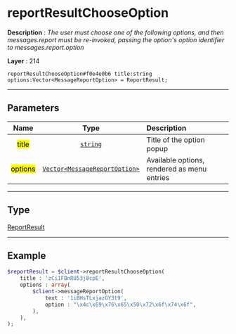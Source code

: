 # reportResultChooseOption

**Description** : *The user must choose one of the following options, and then messages\.report must be re\-invoked, passing the option&#039;s option identifier to messages\.report\.option*

**Layer** : 214

```tl
reportResultChooseOption#f0e4e0b6 title:string options:Vector<MessageReportOption> = ReportResult;
```

---

## Parameters

| Name | Type | Description |
| :---: | :---: | :--- |
| <mark>title</mark> | [`string`](type/string) | Title of the option popup |
| <mark>options</mark> | [`Vector<MessageReportOption>`](type/MessageReportOption) | Available options, rendered as menu entries |

---

## Type

[ReportResult](type/ReportResult)

---

## Example

```php
$reportResult = $client->reportResultChooseOption(
	title : 'zCi1FBnRU53j8cpE',
	options : array(
		$client->messageReportOption(
			text : '1iBHsTLxjazGY3t9',
			option : "\x4c\x69\x76\x65\x50\x72\x6f\x74\x6f",
		),
	),
);
```